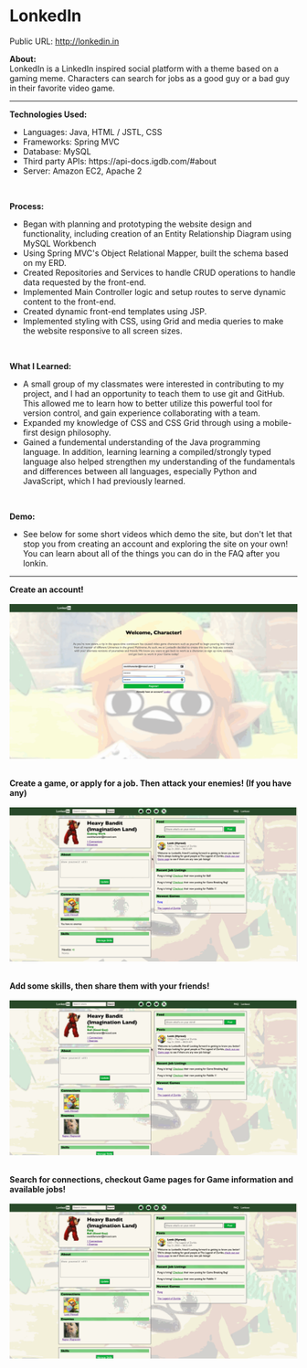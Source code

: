 # LonkedIn
Public URL: http://lonkedin.in</br>

<strong>About:</strong></br>
LonkedIn is a LinkedIn inspired social platform with a theme based on a gaming meme. Characters can search for jobs as a good guy or a bad guy in their favorite video game.</br>

<hr>

<strong>Technologies Used:</strong></br>
<ul>
  <li> Languages: Java, HTML / JSTL, CSS
  <li> Frameworks: Spring MVC
  <li> Database: MySQL
  <li> Third party APIs: https://api-docs.igdb.com/#about
  <li> Server: Amazon EC2, Apache 2
 </ul></br>

<strong>Process:</strong></br>
<ul>
  <li> Began with planning and prototyping the website design and functionality, including creation of an Entity Relationship Diagram using MySQL Workbench</br>
  <li> Using Spring MVC's Object Relational Mapper, built the schema based on my ERD.</br>
  <li> Created Repositories and Services to handle CRUD operations to handle data requested by the front-end.</br>
  <li> Implemented Main Controller logic and setup routes to serve dynamic content to the front-end.</br>
  <li> Created dynamic front-end templates using JSP.</br>
  <li> Implemented styling with CSS, using Grid and media queries to make the website responsive to all screen sizes.</br>
</ul></br>

<strong>What I Learned:</strong></br>
<ul>
  <li> A small group of my classmates were interested in contributing to my project, and I had an opportunity to teach them to use git and GitHub. This allowed me to learn how to better utilize this powerful tool for version control, and gain experience collaborating with a team.</br>
  <li> Expanded my knowledge of CSS and CSS Grid through using a mobile-first design philosophy.</br>
  <li> Gained a fundemental understanding of the Java programming language. In addition, learning learning a compiled/strongly typed language also helped strengthen my understanding of the fundamentals and differences between all languages, especially Python and JavaScript, which I had previously learned.</br>
</ul></br>

<strong>Demo:</strong></br>

<ul>
  <li>See below for some short videos which demo the site, but don't let that stop you from creating an account and exploring the site on your own! You can learn     about all of the things you can do in the FAQ after you lonkin.
</ul>

<hr>

<strong>Create an account!</strong></br></br>
![Create an account](https://github.com/g-chance/--Project--lonkedin/blob/master/demo_register.gif)</br></br>

<strong>Create a game, or apply for a job. Then attack your enemies! (If you have any)</strong></br></br>
![A](https://github.com/g-chance/--Project--lonkedin/blob/master/demo_job.gif)</br></br>

<strong>Add some skills, then share them with your friends!</br></br>
![B](https://github.com/g-chance/--Project--lonkedin/blob/master/demo_skill.gif)</strong></br></br>

<strong>Search for connections, checkout Game pages for Game information and available jobs!</strong></br></br>
![C](https://github.com/g-chance/--Project--lonkedin/blob/master/demo_friend.gif)
